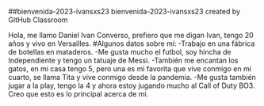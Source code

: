 ##bienvenida-2023-ivansxs23
bienvenida-2023-ivansxs23 created by GitHub Classroom

Hola, me llamo Daniel Ivan Converso, prefiero que me digan Ivan, tengo 20 años y vivo en Versailles. 
#Algunos datos sobre mí:
-Trabajo en una fábrica de botellas en mataderos. 
-Me gusta mucho el futbol, soy hincha de Independiente y tengo un tatuaje de Messi.
-También me encantan los gatos, en mi casa tengo 5, pero una es mi favorita que vive conmigo en mi cuarto, se llama Tita y vive conmigo desde la pandemia.
-Me gusta también jugar a la play, tengo la 4 y ahora estoy jugando mucho al Call of Duty BO3.
Creo que esto es lo principal acerca de mi.
